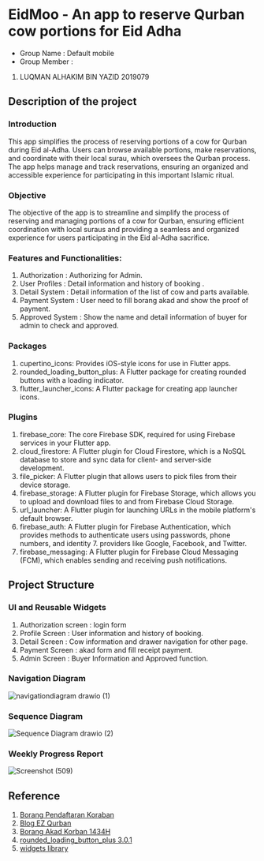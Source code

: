 # EidMoo - An app to reserve Qurban cow portions for Eid Adha

- Group Name : Default mobile
- Group Member : 
1. LUQMAN ALHAKIM BIN YAZID 2019079		

## Description of the project
### Introduction
This app simplifies the process of reserving portions of a cow for Qurban during Eid al-Adha. Users can browse available portions, make reservations, and coordinate with their local surau, which oversees the Qurban process. The app helps manage and track reservations, ensuring an organized and accessible experience for participating in this important Islamic ritual.
### Objective
The objective of the app is to streamline and simplify the process of reserving and managing portions of a cow for Qurban, ensuring efficient coordination with local suraus and providing a seamless and organized experience for users participating in the Eid al-Adha sacrifice.
### Features and Functionalities:
1. Authorization : Authorizing for Admin. 
2. User Profiles : Detail information and history of booking .
3. Detail System : Detail information of the list of cow and parts available.
4. Payment System : User need to fill borang akad and show the proof of payment.
5. Approved System : Show the name and detail information of buyer for admin to check and approved.
### Packages 
1. cupertino_icons: Provides iOS-style icons for use in Flutter apps.
2. rounded_loading_button_plus: A Flutter package for creating rounded buttons with a loading indicator.
3. flutter_launcher_icons: A Flutter package for creating app launcher icons.
### Plugins
1. firebase_core: The core Firebase SDK, required for using Firebase services in your Flutter app.
2. cloud_firestore: A Flutter plugin for Cloud Firestore, which is a NoSQL database to store and sync data for client- and server-side development.
3. file_picker: A Flutter plugin that allows users to pick files from their device storage.
4. firebase_storage: A Flutter plugin for Firebase Storage, which allows you to upload and download files to and from Firebase Cloud Storage.
5. url_launcher: A Flutter plugin for launching URLs in the mobile platform's default browser.
6. firebase_auth: A Flutter plugin for Firebase Authentication, which provides methods to authenticate users using passwords, phone numbers, and identity 7. providers like Google, Facebook, and Twitter.
7. firebase_messaging: A Flutter plugin for Firebase Cloud Messaging (FCM), which enables sending and receiving push notifications.

## Project Structure
### UI and Reusable Widgets
1. Authorization screen : login form 
2. Profile Screen : User information and history of booking.
3. Detail Screen : Cow information and drawer navigation for other page. 
4. Payment Screen : akad form and fill receipt payment.
5. Admin Screen : Buyer Information and Approved function.

### Navigation Diagram
![navigationdiagram drawio (1)](https://github.com/lqmanalhakim/eid_moo/assets/133849888/55e56f70-8140-4a61-9f15-f6a3d573c73e)

### Sequence Diagram
![Sequence Diagram drawio (2)](https://github.com/lqmanalhakim/eid_moo/assets/133849888/a872f26b-4e10-4673-8fe1-bb896adb32eb)

### Weekly Progress Report
![Screenshot (509)](https://github.com/lqmanalhakim/eid_moo/assets/133849888/4ec70ef9-5f9a-49f9-970a-6cfc1b023a74)

## Reference
1. [Borang Pendaftaran Koraban](https://daftar.ybim.org.my/v2/SSN)
2. [Blog EZ Qurban](https://blog.ezqurban.org/lafaz-niat-korban-lembu-dalam-rumi/)
3. [Borang Akad Korban 1434H](https://docs.google.com/file/d/0ByKX82NSbnR2enVLSzNRVG5kUW8/edit?pli=1&resourcekey=0-JbdH88OPqMm357KXNn7RcA)
4. [rounded_loading_button_plus 3.0.1 ](https://pub.dev/packages/rounded_loading_button_plus)
5. [widgets library](https://api.flutter.dev/flutter/widgets/widgets-library.html)


